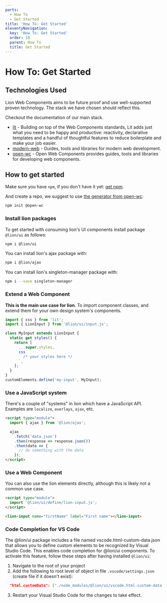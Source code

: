 ```yaml
---
parts:
  - How To
  - Get Started
title: 'How To: Get Started'
eleventyNavigation:
  key: 'How To: Get Started'
  order: 10
  parent: How To
  title: Get Started
---
```


# How To: Get Started

## Technologies Used

Lion Web Components aims to be future proof and use well-supported proven technology. The stack we have chosen should reflect this.

Checkout the documentation of our main stack.

- [lit](https://lit.dev/) - Building on top of the Web Components standards, Lit adds just what you need to be happy and productive: reactivity, declarative templates and a handful of thoughtful features to reduce boilerplate and make your job easier.
- [modern-web](https://modern-web.dev) - Guides, tools and libraries for modern web development.
- [open-wc](https://open-wc.org) - Open Web Components provides guides, tools and libraries for developing web components.

## How to get started

Make sure you have `npm`, if you don't have it yet: [get npm](https://www.npmjs.com/get-npm).

And create a repo, we suggest to use [the generator from open-wc](https://open-wc.org/docs/development/generator/):

```bash
npm init @open-wc
```

### Install lion packages

To get started with consuming lion's UI components install package `@lion/ui` as follows:

```bash
npm i @lion/ui
```

You can install lion's ajax package with:

```bash
npm i @lion/ajax
```

You can install lion's singleton-manager package with:

```bash
npm i --save singleton-manager
```

### Extend a Web Component

**This is the main use case for lion**. To import component classes, and extend them for your own design system's components.

```js
import { css } from 'lit';
import { LionInput } from '@lion/ui/input.js';

class MyInput extends LionInput {
  static get styles() {
    return [
      ...super.styles,
      css`
        /* your styles here */
      `,
    ];
  }
}
customElements.define('my-input', MyInput);
```

### Use a JavaScript system

There's a couple of "systems" in lion which have a JavaScript API. Examples are `localize`, `overlays`, `ajax`, etc.

```html
<script type="module">
  import { ajax } from '@lion/ajax';

  ajax
    .fetch('data.json')
    .then(response => response.json())
    .then(data => {
      // do something with the data
    });
</script>
```

### Use a Web Component

You can also use the lion elements directly, although this is likely not a common use case.

```html
<script type="module">
  import '@lion/ui/define/lion-input.js';
</script>

<lion-input name="firstName" label="First name"></lion-input>
```

### Code Completion for VS Code

The @lion/ui package includes a file named vscode.html-custom-data.json that allows you to define custom elements to be recognized by Visual Studio Code. This enables code completion for @lion/ui components. To activate this feature, follow these steps after having installed `@lion/ui`:

1. Navigate to the root of your project
2. Add the following to root level of object in file `.vscode/settings.json` (create file if it doesn't exist):

```json
  "html.customData": ["./node_modules/@lion/ui/vscode.html-custom-data.json"]
```

3. Restart your Visual Studio Code for the changes to take effect.
